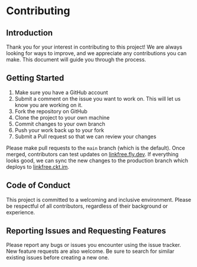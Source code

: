 # Contributing

## Introduction

Thank you for your interest in contributing to this project! We are always looking for ways to improve, and we appreciate any contributions you can make. This document will guide you through the process.

## Getting Started

1. Make sure you have a GitHub account
2. Submit a comment on the issue you want to work on. This will let us know you are working on it.
3. Fork the repository on GitHub
4. Clone the project to your own machine
5. Commit changes to your own branch
6. Push your work back up to your fork
7. Submit a Pull request so that we can review your changes

Please make pull requests to the `main` branch (which is the default). Once merged, contributors can test updates on [linkfree.fly.dev](https://linkfree.fly.dev). If everything looks good, we can sync the new changes to the production branch which deploys to [linkfree.ckt.im](https://linkfree.ckt.im).

## Code of Conduct

This project is committed to a welcoming and inclusive environment. Please be respectful of all contributors, regardless of their background or experience.

## Reporting Issues and Requesting Features

Please report any bugs or issues you encounter using the issue tracker. New feature requests are also welcome. Be sure to search for similar existing issues before creating a new one.
